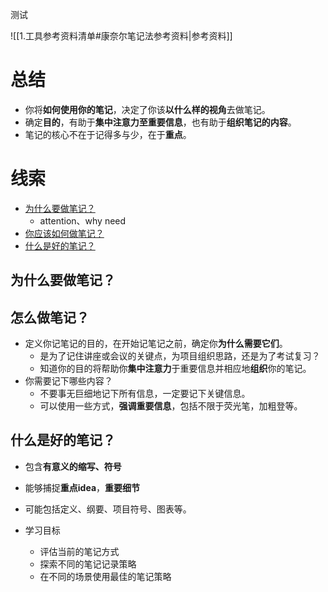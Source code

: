 
测试

![[1.工具参考资料清单#康奈尔笔记法参考资料|参考资料]]

# 总结
- 你将**如何使用你的笔记**，决定了你该**以什么样的视角**去做笔记。
- 确定**目的**，有助于**集中注意力至重要信息**，也有助于**组织笔记的内容**。
- 笔记的核心不在于记得多与少，在于**重点**。

# 线索
- [为什么要做笔记？](#为什么要做笔记？)
	- attention、why need
- [你应该如何做笔记？](#怎么做笔记？)
- [什么是好的笔记？](#什么是好的笔记？)

## 为什么要做笔记？


## 怎么做笔记？
- 定义你记笔记的目的，在开始记笔记之前，确定你**为什么需要它们**。
  - 是为了记住讲座或会议的关键点，为项目组织思路，还是为了考试复习？
  - 知道你的目的将帮助你**集中注意力**于重要信息并相应地**组织**你的笔记。
- 你需要记下哪些内容？
  - 不要事无巨细地记下所有信息，一定要记下关键信息。
  - 可以使用一些方式，**强调重要信息**，包括不限于荧光笔，加粗登等。

## 什么是好的笔记？
- 包含**有意义的缩写、符号**
- 能够捕捉**重点idea**，**重要细节**
- 可能包括定义、纲要、项目符号、图表等。

- 学习目标
  - 评估当前的笔记方式
  - 探索不同的笔记记录策略
  - 在不同的场景使用最佳的笔记策略



